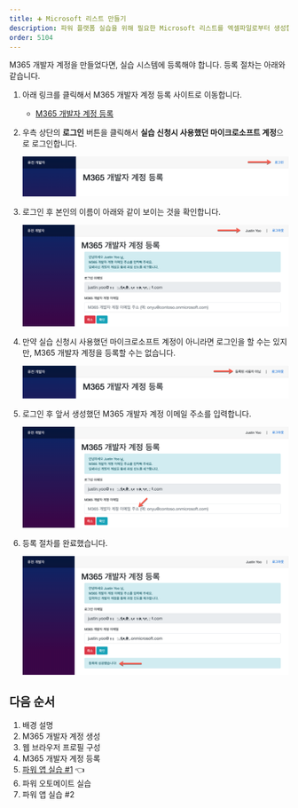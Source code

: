 ```yaml
---
title: ➕ Microsoft 리스트 만들기
description: 파워 플랫폼 실습을 위해 필요한 Microsoft 리스트를 엑셀파일로부터 생성합니다.
order: 5104
---
```


M365 개발자 계정을 만들었다면, 실습 시스템에 등록해야 합니다. 등록 절차는 아래와 같습니다.

1. 아래 링크를 클릭해서 M365 개발자 계정 등록 사이트로 이동합니다.

    * [M365 개발자 계정 등록][fdk m365 rego]

2. 우측 상단의 **로그인** 버튼을 클릭해서 **실습 신청시 사용했던 마이크로소프트 계정**으로 로그인합니다.

    ![로그인 버튼][image-01]

3. 로그인 후 본인의 이름이 아래와 같이 보이는 것을 확인합니다.

    ![접속자 이름 확인][image-02]

4. 만약 실습 신청시 사용했던 마이크로소프트 계정이 아니라면 로그인을 할 수는 있지만, M365 개발자 계정을 등록할 수는 없습니다.

    ![접속자 이름 확인 안됨][image-03]

5. 로그인 후 앞서 생성했던 M365 개발자 계정 이메일 주소를 입력합니다.

    ![M365 개발자 계정 이메일 입력][image-04]

6. 등록 절차를 완료했습니다.

    ![M365 개발자 계정 등록 완료][image-05]


## 다음 순서 ##

1. 배경 설명
2. M365 개발자 계정 생성
3. 웹 브라우저 프로필 구성
4. M365 개발자 계정 등록
5. [파워 앱 실습 #1][handson pas 1] 👈
6. 파워 오토메이트 실습
7. 파워 앱 실습 #2


[image-01]: ../../images/workshops/m365-account-registration-01.png
[image-02]: ../../images/workshops/m365-account-registration-02.png
[image-03]: ../../images/workshops/m365-account-registration-03.png
[image-04]: ../../images/workshops/m365-account-registration-04.png
[image-05]: ../../images/workshops/m365-account-registration-05.png

[fdk m365 rego]: https://aka.ms/fdk/m365

[handson background]: ../background
[handson m365 create]: ../m365-account-setup
[handson browser profile]: ../web-browser-setup
[handson m365 rego]: ../m365-account-registration
[handson pas 1]: ../power-apps-1
[handson pau]: ../power-automate
[handson pas 2]: ../power-apps-2

